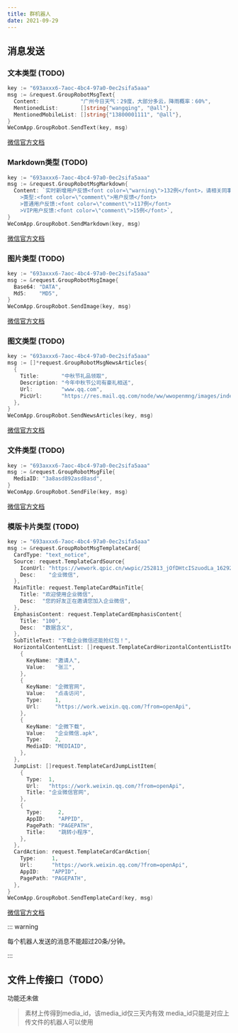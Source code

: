 ```yaml
---
title: 群机器人
date: 2021-09-29
---
```


## 消息发送

### 文本类型 (TODO)

``` go
key := "693axxx6-7aoc-4bc4-97a0-0ec2sifa5aaa"
msg := &request.GroupRobotMsgText{
  Content:             "广州今日天气：29度，大部分多云，降雨概率：60%",
  MentionedList:       []string{"wangqing", "@all"},
  MentionedMobileList: []string{"13800001111", "@all"},
}
WeComApp.GroupRobot.SendText(key, msg)
```

[微信官方文档](https://work.weixin.qq.com/api/doc/90000/90136/91770#文本类型)

### Markdown类型 (TODO)

``` go
key := "693axxx6-7aoc-4bc4-97a0-0ec2sifa5aaa"
msg := &request.GroupRobotMsgMarkdown{
  Content: `实时新增用户反馈<font color=\"warning\">132例</font>，请相关同事注意。\n
    >类型:<font color=\"comment\">用户反馈</font>
    >普通用户反馈:<font color=\"comment\">117例</font>
    >VIP用户反馈:<font color=\"comment\">15例</font>`,
}
WeComApp.GroupRobot.SendMarkdown(key, msg)
```

[微信官方文档](https://work.weixin.qq.com/api/doc/90000/90136/91770#markdown类型)

### 图片类型 (TODO)

``` go
key := "693axxx6-7aoc-4bc4-97a0-0ec2sifa5aaa"
msg := &request.GroupRobotMsgImage{
  Base64: "DATA",
  Md5:    "MD5",
}
WeComApp.GroupRobot.SendImage(key, msg)
```

[微信官方文档](https://work.weixin.qq.com/api/doc/90000/90136/91770#图片类型)

### 图文类型 (TODO)

``` go
key := "693axxx6-7aoc-4bc4-97a0-0ec2sifa5aaa"
msg := []*request.GroupRobotMsgNewsArticles{
  {
    Title:       "中秋节礼品领取",
    Description: "今年中秋节公司有豪礼相送",
    Url:         "www.qq.com",
    PicUrl:      "https://res.mail.qq.com/node/ww/wwopenmng/images/independent/doc/test_pic_msg1.png",
  },
}
WeComApp.GroupRobot.SendNewsArticles(key, msg)
```

[微信官方文档](https://work.weixin.qq.com/api/doc/90000/90136/91770#图片类型)

### 文件类型 (TODO)

``` go
key := "693axxx6-7aoc-4bc4-97a0-0ec2sifa5aaa"
msg := &request.GroupRobotMsgFile{
  MediaID: "3a8asd892asd8asd",
}
WeComApp.GroupRobot.SendFile(key, msg)
```

[微信官方文档](https://work.weixin.qq.com/api/doc/90000/90136/91770#文件类型)

### 模版卡片类型 (TODO)

``` go
key := "693axxx6-7aoc-4bc4-97a0-0ec2sifa5aaa"
msg := &request.GroupRobotMsgTemplateCard{
  CardType: "text_notice",
  Source: request.TemplateCardSource{
    IconUrl: "https://wework.qpic.cn/wwpic/252813_jOfDHtcISzuodLa_1629280209/0",
    Desc:    "企业微信",
  },
  MainTitle: request.TemplateCardMainTitle{
    Title: "欢迎使用企业微信",
    Desc:  "您的好友正在邀请您加入企业微信",
  },
  EmphasisContent: request.TemplateCardEmphasisContent{
    Title: "100",
    Desc:  "数据含义",
  },
  SubTitleText: "下载企业微信还能抢红包！",
  HorizontalContentList: []request.TemplateCardHorizontalContentListItem{
    {
      KeyName: "邀请人",
      Value:   "张三",
    },
    {
      KeyName: "企微官网",
      Value:   "点击访问",
      Type:    1,
      Url:     "https://work.weixin.qq.com/?from=openApi",
    },
    {
      KeyName: "企微下载",
      Value:   "企业微信.apk",
      Type:    2,
      MediaID: "MEDIAID",
    },
  },
  JumpList: []request.TemplateCardJumpListItem{
    {
      Type:  1,
      Url:   "https://work.weixin.qq.com/?from=openApi",
      Title: "企业微信官网",
    },
    {
      Type:     2,
      AppID:    "APPID",
      PagePath: "PAGEPATH",
      Title:    "跳转小程序",
    },
  },
  CardAction: request.TemplateCardCardAction{
    Type:     1,
    Url:      "https://work.weixin.qq.com/?from=openApi",
    AppID:    "APPID",
    PagePath: "PAGEPATH",
  },
}
WeComApp.GroupRobot.SendTemplateCard(key, msg)
```

[微信官方文档](https://work.weixin.qq.com/api/doc/90000/90136/91770#模版卡片类型)



::: warning

每个机器人发送的消息不能超过20条/分钟。

:::

##  文件上传接口（TODO）

功能还未做

> 素材上传得到media_id，该media_id仅三天内有效
> media_id只能是对应上传文件的机器人可以使用

